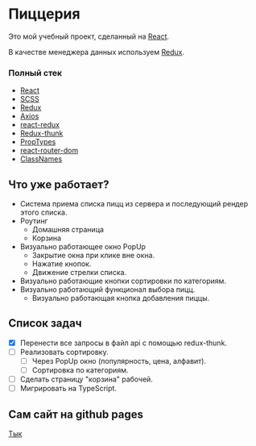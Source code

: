 Пиццерия 
=
Это мой учебный проект, сделанный на [React](https://github.com/facebook/react).

В качестве менеджера данных используем [Redux](https://github.com/reduxjs/redux).

### Полный стек

- [React](https://ru.reactjs.org/)
- [SCSS](https://sass-scss.ru/)
- [Redux](https://redux.js.org/)
- [Axios](https://www.npmjs.com/package/axios)
- [react-redux](https://react-redux.js.org/)
- [Redux-thunk](https://github.com/reduxjs/redux-thunk)
- [PropTypes](https://www.npmjs.com/package/prop-types)
- [react-router-dom](https://reactrouter.com/)
- [ClassNames](https://www.npmjs.com/package/classnames)

Что уже работает?
-

- Система приема списка пицц из сервера и последующий рендер этого списка.
- Роутинг
    - Домашняя страница
    - Корзина
- Визуально работающее окно PopUp
    - Закрытие окна при клике вне окна.
    - Нажатие кнопок.
    - Движение стрелки списка.
- Визуально работающие кнопки сортировки по категориям.
- Визуально работающий функционал выбора пицц.
    - Визуально работающая кнопка добавления пиццы.

Список задач
-

- [X] Перенести все запросы в файл api с помощью redux-thunk.
- [ ] Реализовать сортировку.
    - [ ] Через PopUp окно (популярность, цена, алфавит).
    - [ ] Сортировка по категориям.
- [ ] Сделать страницу "корзина" рабочей.
- [ ] Мигрировать на TypeScript.

Сам сайт на github pages
-

[Тык](https://dekhas.github.io/pizza-shop/)